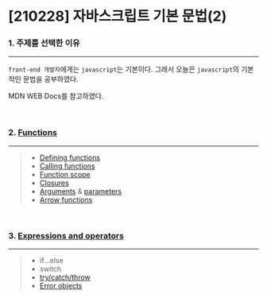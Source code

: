 # [210228] 자바스크립트 기본 문법(2)

### 1. 주제를 선택한 이유

---

`front-end 개발자`에게는 `javascript`는 기본이다.  그래서 오늘은  `javascript`의 기본적인 문법을 공부하였다.

MDN WEB Docs를 참고하였다.

<br>

### 2.  [Functions](https://developer.mozilla.org/en-US/docs/Web/JavaScript/Guide/Functions)

---

>- [Defining functions](https://developer.mozilla.org/en-US/docs/Web/JavaScript/Guide/Functions#defining_functions)
>- [Calling functions](https://developer.mozilla.org/en-US/docs/Web/JavaScript/Guide/Functions#calling_functions)
>- [Function scope](https://developer.mozilla.org/en-US/docs/Web/JavaScript/Guide/Functions#function_scope)
>- [Closures](https://developer.mozilla.org/en-US/docs/Web/JavaScript/Guide/Functions#closures)
>- [Arguments](https://developer.mozilla.org/en-US/docs/Web/JavaScript/Guide/Functions#using_the_arguments_object) & [parameters](https://developer.mozilla.org/en-US/docs/Web/JavaScript/Guide/Functions#function_parameters)
>- [Arrow functions](https://developer.mozilla.org/en-US/docs/Web/JavaScript/Guide/Functions#arrow_functions)

<br>

### 3. [Expressions and operators](https://developer.mozilla.org/en-US/docs/Web/JavaScript/Guide/Expressions_and_Operators)

---

>- if...else
>- switch
>- [try/catch/throw](https://developer.mozilla.org/en-US/docs/Web/JavaScript/Guide/Control_flow_and_error_handling#exception_handling_statements)
>- [Error objects](https://developer.mozilla.org/en-US/docs/Web/JavaScript/Guide/Control_flow_and_error_handling#utilizing_error_objects)

<br>

